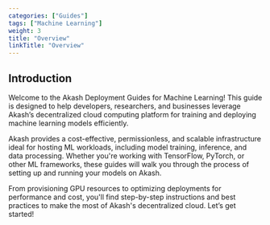 ```yaml
---
categories: ["Guides"]
tags: ["Machine Learning"]
weight: 3
title: "Overview"
linkTitle: "Overview"
---
```



## Introduction  

Welcome to the Akash Deployment Guides for Machine Learning! This guide is designed to help developers, researchers, and businesses leverage Akash’s decentralized cloud computing platform for training and deploying machine learning models efficiently.  

Akash provides a cost-effective, permissionless, and scalable infrastructure ideal for hosting ML workloads, including model training, inference, and data processing. Whether you're working with TensorFlow, PyTorch, or other ML frameworks, these guides will walk you through the process of setting up and running your models on Akash.  

From provisioning GPU resources to optimizing deployments for performance and cost, you'll find step-by-step instructions and best practices to make the most of Akash's decentralized cloud. Let’s get started!